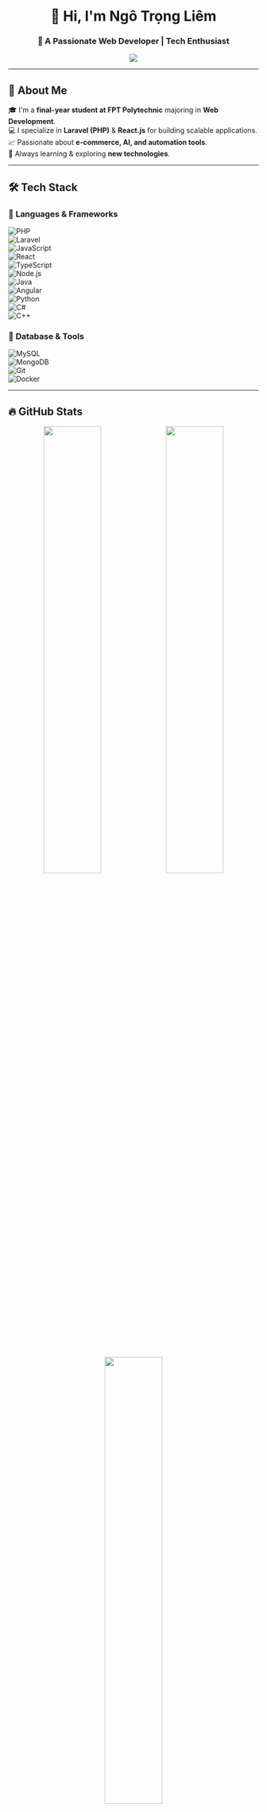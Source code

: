 
<h1 align="center">👋 Hi, I'm Ngô Trọng Liêm</h1>
<h3 align="center">🚀 A Passionate Web Developer | Tech Enthusiast</h3>

<p align="center">
  <img src="https://readme-typing-svg.herokuapp.com?font=Fira+Code&pause=1000&color=4C8EDA&center=true&width=435&lines=Welcome+to+my+GitHub!;I'm+a+Full-stack+Developer;Loves+coding+%26+problem-solving!" />
</p>

---

## 🧐 **About Me**  
🎓 I'm a **final-year student at FPT Polytechnic** majoring in **Web Development**.  
💻 I specialize in **Laravel (PHP)** & **React.js** for building scalable applications.  
📈 Passionate about **e-commerce, AI, and automation tools**.  
📖 Always learning & exploring **new technologies**.  

---

## 🛠 **Tech Stack**
### 🔹 **Languages & Frameworks**  
![PHP](https://img.shields.io/badge/PHP-777BB4?style=for-the-badge&logo=php&logoColor=white)  
![Laravel](https://img.shields.io/badge/Laravel-FF2D20?style=for-the-badge&logo=laravel&logoColor=white)  
![JavaScript](https://img.shields.io/badge/JavaScript-F7DF1E?style=for-the-badge&logo=javascript&logoColor=black)  
![React](https://img.shields.io/badge/React-61DAFB?style=for-the-badge&logo=react&logoColor=black)  
![TypeScript](https://img.shields.io/badge/TypeScript-3178C6?style=for-the-badge&logo=typescript&logoColor=white)  
![Node.js](https://img.shields.io/badge/Node.js-339933?style=for-the-badge&logo=node.js&logoColor=white)  
![Java](https://img.shields.io/badge/Java-ED8B00?style=for-the-badge&logo=java&logoColor=white)  
![Angular](https://img.shields.io/badge/Angular-DD0031?style=for-the-badge&logo=angular&logoColor=white)  
![Python](https://img.shields.io/badge/Python-3776AB?style=for-the-badge&logo=python&logoColor=white)  
![C#](https://img.shields.io/badge/C%23-239120?style=for-the-badge&logo=c-sharp&logoColor=white)  
![C++](https://img.shields.io/badge/C++-00599C?style=for-the-badge&logo=c%2b%2b&logoColor=white)  


### 🔹 **Database & Tools**  
![MySQL](https://img.shields.io/badge/MySQL-4479A1?style=for-the-badge&logo=mysql&logoColor=white)   
![MongoDB](https://img.shields.io/badge/MongoDB-47A248?style=for-the-badge&logo=mongodb&logoColor=white)   
![Git](https://img.shields.io/badge/Git-F05032?style=for-the-badge&logo=git&logoColor=white)  
![Docker](https://img.shields.io/badge/Docker-2496ED?style=for-the-badge&logo=docker&logoColor=white)  


---

## 🔥 **GitHub Stats**
<p align="center">
  <img src="https://github-readme-stats.vercel.app/api?username=ngotronglie&show_icons=true&theme=radical&count_private=true" width="48%" />
  <img src="https://github-readme-streak-stats.herokuapp.com?user=ngotronglie&theme=radical&hide_border=true&short_numbers=true&date_format=j%20M%5B%20Y%5D&exclude_days=Sun%2CMon%2CTue%2CWed%2CThu%2CFri%2CSat&card_width=493" width="48%" />
  <img src="https://github-readme-stats.vercel.app/api/top-langs/?username=ngotronglie&layout=compact&theme=radical" width="48%" />
  <img src="https://github-readme-activity-graph.vercel.app/graph?username=ngotronglie&theme=radical" width="100%" />
  <img src="https://github-profile-trophy.vercel.app/?username=ngotronglie&theme=radical" width="100%" />
</p>

---

## 🌍 **Find me on**
<p align="center">
  <a href="" target="_blank">
    <img src="https://img.shields.io/badge/LinkedIn-0A66C2?style=for-the-badge&logo=linkedin&logoColor=white" />
  </a>
  <a href="https://github.com/ngotronglie" target="_blank">
    <img src="https://img.shields.io/badge/GitHub-181717?style=for-the-badge&logo=github&logoColor=white" />
  </a>
  <a href="mailto:ngotrongliem2004@gmail.com">
    <img src="https://img.shields.io/badge/Email-D14836?style=for-the-badge&logo=gmail&logoColor=white" />
  </a>
</p>

---

✨ **_"Code is like humor. When you have to explain it, it’s bad." - Cory House_**  
